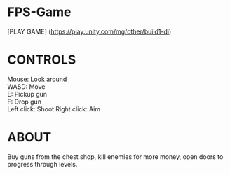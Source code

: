# FPS-Game
[PLAY GAME] (https://play.unity.com/mg/other/build1-di)  

# CONTROLS
Mouse: Look around  
WASD: Move  
E: Pickup gun  
F: Drop gun  
Left click: Shoot
Right click: Aim

# ABOUT
Buy guns from the chest shop, kill enemies for more money, open doors to progress through levels.

